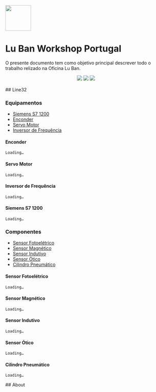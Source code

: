 <img src="https://github.com/LMigu3liPT/Documentation_Luban/blob/main/Grafcets/32_Manual/Imagens_Grafcets/Logo_Luban.png" width="80"/>    

# Lu Ban Workshop Portugal

O presente documento tem  como  objetivo  principal  descrever  todo o trabalho relizado na   Oficina   Lu   Ban.



<div align="center">
  <img src="https://github.com/luismbarroso/Documentation_Luban/blob/main/Grafcets/32_Manual/Navbar/Home_CB.png"(#Home)[![Home]/>
  <img src="https://github.com/luismbarroso/Documentation_Luban/blob/main/Grafcets/32_Manual/Navbar/Line32_CB.png"(#Line32)[![Line32]/>
  <a href="#about"><img src="https://github.com/luismbarroso/Documentation_Luban/blob/main/Grafcets/32_Manual/Navbar/About_CB.png"(#About)[![About] /></a>
</div>⠀ 
   

<div id="line32">
## Line32
</div>

### Equipamentos

  - [Siemens S7 1200](#Siemens-S7-1200) 
  - [Enconder](#enconder)
  - [Servo Motor](#servo-motor)
  - [Inversor de Frequência](#inversor-de-frequência)

#### Enconder
    Loading…
#### Servo Motor
    Loading…
#### Inversor de Frequência
    Loading…
#### Siemens S7 1200  
    Loading…

### Componentes

  - [Sensor Fotoelétrico](#sensor-fotoelétrico)
  - [Sensor Magnético](#sensor-magnético) 
  - [Sensor Indutivo](#sensor-indutivo) 
  - [Sensor Ótico](#sensor-ótico) 
  - [Cilindro Pneumático](#cilindro-pneumático)

#### Sensor Fotoelétrico
    Loading…
#### Sensor Magnético
    Loading…
#### Sensor Indutivo
    Loading…
#### Sensor Ótico
    Loading…
#### Cilindro Pneumático
    Loading…
    
<div id="about">
## About
</div>
